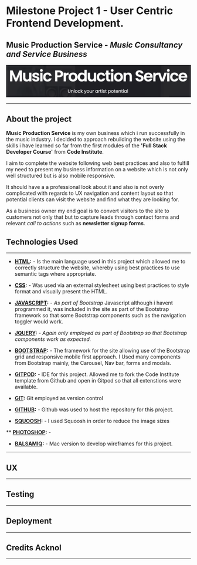 # Milestone Project 1  - User Centric Frontend Development.

## **Music Production Service** - _Music Consultancy and Service Business_

![MPS logo and strap line ](/images/mpslogostrap.png)


---
## **About the project**

**Music Production Service** is my own business which i run successfully in the music industry. 
I decided to approach rebuilding the website using the skills i have learned so far from the first modules of the **'Full Stack Developer Course'** from **Code Institute**.

I aim to complete the website following web best practices and also to fulfill my need to present my business information on a website which is not only well structured but is also mobile responsive. 

It should have a a professional look about it and also is not overly complicated with regards to UX navigation and content layout so that potential clients can visit the website and find what they are looking for.


As a business owner my end goal is to convert visitors to the site to customers not only that but to capture leads through contact forms and relevant _call to actions_ such as **newsletter signup forms**.


## **Technologies Used**
___

* **[HTML](https://developer.mozilla.org/en-US/docs/Web/HTML):** - Is the main language used in this project which allowed me to correctly structure the website, whereby using best practices to use semantic tags where appropriate.

* **[CSS](https://developer.mozilla.org/en-US/docs/Web/CSS):** - Was used via an external stylesheet using best practices to style format and visually present the HTML.

* **[JAVASCRIPT](https://developer.mozilla.org/en-US/docs/Web/JavaScript):** - *As part of Bootstrap* Javascript although i havent programmed it, was included in the site as part of the Bootstrap framework so that some Bootstrap components such as the navigation toggler would work.

* **[JQUERY](https://jquery.com/):** - *Again only employed as part of Bootstrap so that Bootstrap components work as expected.*

* **[BOOTSTRAP](https://getbootstrap.com/):** - The framework for the site allowing use of the Bootstrap grid and responsive mobile first approach. I Used many components from Bootstrap mainly, the Carousel, Nav bar, forms and modals. 

* **[GITPOD](https://gitpod.io/):** - IDE for this project. Allowed me to fork the Code Institute template from Github and open in Gitpod so that all extenstions were available.

* **[GIT](https://git-scm.com/):** Git employed as version control

* **[GITHUB](https://github.com/):** - Github was used to host the repository for this project.

* **[SQUOOSH](https://squoosh.app/):** - I used Squoosh in order to reduce the image sizes

** **[PHOTOSHOP](https://www.adobe.com/uk/products/photoshop.html):** -

* **[BALSAMIQ](https://balsamiq.com/):** - Mac version to develop wireframes for this project.

___



## **UX**
___



## **Testing**
___


## **Deployment**
___


## **Credits Acknol**
___
